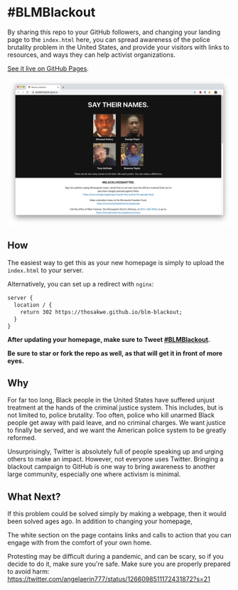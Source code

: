 # #BLMBlackout
By sharing this repo to your GitHub followers, and changing your landing page
to the `index.html` here, you can spread awareness of the police brutality
problem in the United States, and provide your visitors with links to resources,
and ways they can help activist organizations.

[See it live on GitHub Pages](https://thosakwe.github.io/blm-blackout).

![Screenshot](screenshot.png)

## How
The easiest way to get this as your new homepage is simply to upload the `index.html`
to your server. 

Alternatively, you can set up a redirect with `nginx`:

```
server {
  location / {
    return 302 https://thosakwe.github.io/blm-blackout;
  }
}
```

**After updating your homepage, make sure to Tweet
[#BLMBlackout](https://twitter.com/search?q=%23blmblackout&src=typeahead_click&f=live).**

**Be sure to star or fork the repo as well, as that will get it in front of more eyes.**

## Why
For far too long, Black people in the United States have suffered unjust treatment at the hands of the criminal justice system. This includes, but is not limited to, police brutality. Too often, police who kill unarmed Black people get away with paid leave, and no criminal charges. We want justice to finally be served, and we want the American police system to be greatly reformed.

Unsurprisingly, Twitter is absolutely full of people speaking up and urging others to make
an impact. However, not everyone uses Twitter. Bringing a blackout campaign to GitHub
is one way to bring awareness to another large community, especially one where activism
is minimal.

## What Next?
If this problem could be solved simply by making a webpage, then it would been solved
ages ago. In addition to changing your homepage,

The white section on the page contains links and calls to action that you can engage
with from the comfort of your own home.

Protesting may be difficult during a pandemic, and can be scary, so if you decide to do it, make sure you're safe. Make sure you are properly prepared to avoid harm:
https://twitter.com/angelaerin777/status/1266098511172431872?s=21